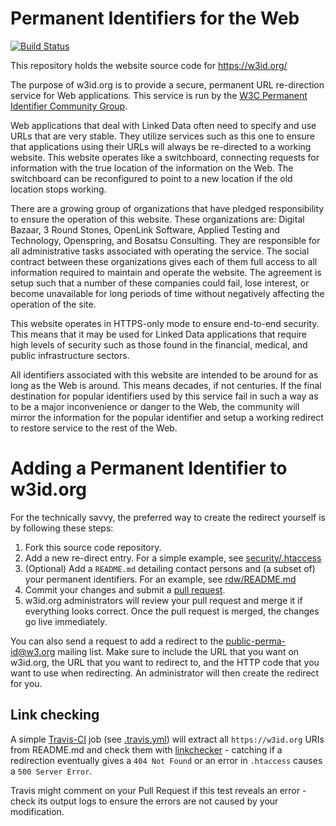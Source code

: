 Permanent Identifiers for the Web
=================================

[![Build Status](https://travis-ci.org/perma-id/w3id.org.svg)](https://travis-ci.org/perma-id/w3id.org)

This repository holds the website source code for https://w3id.org/

The purpose of w3id.org is to provide a secure, permanent URL re-direction
service for Web applications. This service is run by the [W3C Permanent
Identifier Community Group](http://www.w3.org/community/perma-id/).

Web applications that deal with Linked Data often need to specify and use URLs 
that are very stable. They utilize services such as this one to ensure that 
applications using their URLs will always be re-directed to a working 
website. This website operates like a switchboard, connecting requests for 
information with the true location of the information on the Web. The 
switchboard can be reconfigured to point to a new location if the old 
location stops working.

There are a growing group of organizations that have pledged responsibility 
to ensure the operation of this website. These organizations are: 
Digital Bazaar, 3 Round Stones, OpenLink Software, Applied Testing and 
Technology, Openspring, and Bosatsu Consulting. 
They are responsible for all administrative 
tasks associated with operating the service. The social contract between 
these organizations gives each of them full access to all information required 
to maintain and operate the website. The agreement is setup such that a 
number of these companies could fail, lose interest, or become unavailable 
for long periods of time without negatively affecting the operation of the site.

This website operates in HTTPS-only mode to ensure end-to-end security. 
This means that it may be used for Linked Data applications that require 
high levels of security such as those found in the financial, medical, and 
public infrastructure sectors.

All identifiers associated with this website are intended to be around for 
as long as the Web is around. This means decades, if not centuries. If the 
final destination for popular identifiers used by this service fail in 
such a way as to be a major inconvenience or danger to the Web, the community 
will mirror the information for the popular identifier and setup a working 
redirect to restore service to the rest of the Web.

Adding a Permanent Identifier to w3id.org
=========================================

For the technically savvy, the preferred way to create the redirect yourself is
by following these steps:

1. Fork this source code repository.
2. Add a new re-direct entry. For a simple example, see
   [security/.htaccess](security/.htaccess) 
3. (Optional) Add a `README.md` detailing contact persons and 
   (a subset of) your permanent identifiers. For an example, 
   see [rdw/README.md](rdw/README.md)
4. Commit your changes and submit a 
   [pull request](https://github.com/perma-id/w3id.org/pulls).
5. w3id.org administrators will review your pull request and merge it if 
   everything looks correct. Once the pull request is merged, the changes go
   live immediately.

You can also send a request to add a redirect to the 
[public-perma-id@w3.org](http://lists.w3.org/Archives/Public/public-perma-id/)
mailing list. Make sure to include the URL that you want on w3id.org, the
URL that you want to redirect to, and the HTTP code that you want to use
when redirecting. An administrator will then create the redirect for you.

Link checking
-------------
A simple [Travis-CI](https://travis-ci.org/perma-id/w3id.org) job 
(see [.travis.yml](.travis.yml)) will extract all `https://w3id.org` 
URIs from README.md and check them with
[linkchecker](https://wummel.github.io/linkchecker/) - catching 
if a redirection eventually gives a `404 Not Found` or an 
error in `.htaccess` causes a `500 Server Error`.

Travis might comment on your Pull Request if this test reveals an error - 
check its output logs to ensure the errors are not caused by 
your modification.

